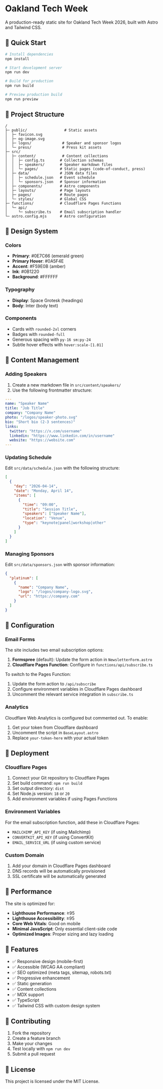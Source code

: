 # Oakland Tech Week

A production-ready static site for Oakland Tech Week 2026, built with Astro and Tailwind CSS.

## 🚀 Quick Start

```bash
# Install dependencies
npm install

# Start development server
npm run dev

# Build for production
npm run build

# Preview production build
npm run preview
```

## 📁 Project Structure

```
/
├─ public/                 # Static assets
│  ├─ favicon.svg
│  ├─ og-image.svg
│  ├─ logos/              # Speaker and sponsor logos
│  └─ press/              # Press kit assets
├─ src/
│  ├─ content/            # Content collections
│  │  ├─ config.ts       # Collection schemas
│  │  ├─ speakers/       # Speaker markdown files
│  │  └─ pages/          # Static pages (code-of-conduct, press)
│  ├─ data/              # JSON data files
│  │  ├─ schedule.json   # Event schedule
│  │  └─ sponsors.json   # Sponsor information
│  ├─ components/        # Astro components
│  ├─ layouts/           # Page layouts
│  ├─ pages/             # Route pages
│  └─ styles/            # Global CSS
├─ functions/            # Cloudflare Pages Functions
│  └─ api/
│     └─ subscribe.ts    # Email subscription handler
└─ astro.config.mjs      # Astro configuration
```

## 🎨 Design System

### Colors
- **Primary**: #0E7C66 (emerald green)
- **Primary Hover**: #0A5F4E
- **Accent**: #F59E0B (amber)
- **Ink**: #0B1220
- **Background**: #FFFFFF

### Typography
- **Display**: Space Grotesk (headings)
- **Body**: Inter (body text)

### Components
- Cards with `rounded-2xl` corners
- Badges with `rounded-full`
- Generous spacing with `py-16 sm:py-24`
- Subtle hover effects with `hover:scale-[1.01]`

## 📝 Content Management

### Adding Speakers
1. Create a new markdown file in `src/content/speakers/`
2. Use the following frontmatter structure:

```yaml
---
name: "Speaker Name"
title: "Job Title"
company: "Company Name"
photo: "/logos/speaker-photo.svg"
bio: "Short bio (2-3 sentences)"
links:
  twitter: "https://x.com/username"
  linkedin: "https://www.linkedin.com/in/username"
  website: "https://website.com"
---
```

### Updating Schedule
Edit `src/data/schedule.json` with the following structure:

```json
[
  {
    "day": "2026-04-14",
    "date": "Monday, April 14",
    "items": [
      {
        "time": "09:00",
        "title": "Session Title",
        "speakers": ["Speaker Name"],
        "location": "Venue",
        "type": "keynote|panel|workshop|other"
      }
    ]
  }
]
```

### Managing Sponsors
Edit `src/data/sponsors.json` with sponsor information:

```json
{
  "platinum": [
    {
      "name": "Company Name",
      "logo": "/logos/company-logo.svg",
      "url": "https://company.com"
    }
  ]
}
```

## 🔧 Configuration

### Email Forms
The site includes two email subscription options:

1. **Formspree** (default): Update the form action in `NewsletterForm.astro`
2. **Cloudflare Pages Function**: Configure in `functions/api/subscribe.ts`

To switch to the Pages Function:
1. Update the form action to `/api/subscribe`
2. Configure environment variables in Cloudflare Pages dashboard
3. Uncomment the relevant service integration in `subscribe.ts`

### Analytics
Cloudflare Web Analytics is configured but commented out. To enable:
1. Get your token from Cloudflare dashboard
2. Uncomment the script in `BaseLayout.astro`
3. Replace `your-token-here` with your actual token

## 🚀 Deployment

### Cloudflare Pages
1. Connect your Git repository to Cloudflare Pages
2. Set build command: `npm run build`
3. Set output directory: `dist`
4. Set Node.js version: `18` or `20`
5. Add environment variables if using Pages Functions

### Environment Variables
For the email subscription function, add these in Cloudflare Pages:
- `MAILCHIMP_API_KEY` (if using Mailchimp)
- `CONVERTKIT_API_KEY` (if using ConvertKit)
- `EMAIL_SERVICE_URL` (if using custom service)

### Custom Domain
1. Add your domain in Cloudflare Pages dashboard
2. DNS records will be automatically provisioned
3. SSL certificate will be automatically generated

## 🎯 Performance

The site is optimized for:
- **Lighthouse Performance**: ≥95
- **Lighthouse Accessibility**: ≥95
- **Core Web Vitals**: Good on mobile
- **Minimal JavaScript**: Only essential client-side code
- **Optimized Images**: Proper sizing and lazy loading

## 📱 Features

- ✅ Responsive design (mobile-first)
- ✅ Accessible (WCAG AA compliant)
- ✅ SEO optimized (meta tags, sitemap, robots.txt)
- ✅ Progressive enhancement
- ✅ Static generation
- ✅ Content collections
- ✅ MDX support
- ✅ TypeScript
- ✅ Tailwind CSS with custom design system

## 🤝 Contributing

1. Fork the repository
2. Create a feature branch
3. Make your changes
4. Test locally with `npm run dev`
5. Submit a pull request

## 📄 License

This project is licensed under the MIT License.
